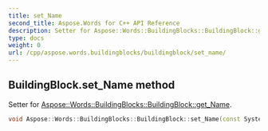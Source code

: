 ```yaml
---
title: set_Name
second_title: Aspose.Words for C++ API Reference
description: Setter for Aspose::Words::BuildingBlocks::BuildingBlock::get_Name. 
type: docs
weight: 0
url: /cpp/aspose.words.buildingblocks/buildingblock/set_name/
---
```

## BuildingBlock.set_Name method


Setter for [Aspose::Words::BuildingBlocks::BuildingBlock::get_Name](./get_name/).

```cpp
void Aspose::Words::BuildingBlocks::BuildingBlock::set_Name(const System::String &value)
```

